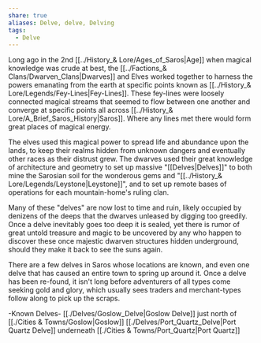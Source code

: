 ```yaml
---
share: true
aliases: Delve, delve, Delving
tags:
  - Delve
---
```


Long ago in the 2nd [[../History_& Lore/Ages_of_Saros|Age]] when magical knowledge was crude at best, the [[../Factions_& Clans/Dwarven_Clans|Dwarves]] and Elves worked together to harness the powers emanating from the earth at specific points known as [[../History_& Lore/Legends/Fey-Lines|Fey-Lines]]. These fey-lines were loosely connected magical streams that seemed to flow between one another and converge at specific points all across [[../History_& Lore/A_Brief_Saros_History|Saros]]. Where any lines met there would form great places of magical energy.

The elves used this magical power to spread life and abundance upon the lands, to keep their realms hidden from unknown dangers and eventually other races as their distrust grew. The dwarves used their great knowledge of architecture and geometry to set up massive "[[Delves|Delves]]" to both mine the Sarosian soil for the wonderous gems and "[[../History_& Lore/Legends/Leystone|Leystone]]", and to set up remote bases of operations for each mountain-home's ruling clan.

Many of these "delves" are now lost to time and ruin, likely occupied by denizens of the deeps that the dwarves unleased by digging too greedily. Once a delve inevitably goes too deep it is sealed, yet there is rumor of great untold treasure and magic to be uncovered by any who happen to discover these once majestic dwarven structures hidden underground, should they make it back to see the suns again.

There are a few delves in Saros whose locations are known, and even one delve that has caused an entire town to spring up around it. Once a delve has been re-found, it isn't long before adventurers of all types come seeking gold and glory, which usually sees traders and merchant-types follow along to pick up the scraps.

-Known Delves-
[[./Delves/Goslow_Delve|Goslow Delve]] just north of [[./Cities & Towns/Goslow|Goslow]]
[[./Delves/Port_Quartz_Delve|Port Quartz Delve]] underneath [[./Cities & Towns/Port_Quartz|Port Quartz]]
